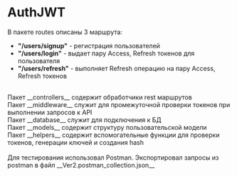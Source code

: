 # AuthJWT

В пакете routes описаны 3 маршрута:<br/>
- **"/users/signup"** - регистрация пользователей<br/>
- **"/users/login"** - выдает пару Access, Refresh токенов для пользователя<br/>
- **"/users/refresh"** - выполняет Refresh операцию на пару Access, Refresh токенов<br/>
<br/>
Пакет __controllers__ содержит обработчики rest маршрутов<br/>
Пакет __middleware__ служит для промежуточной проверки токенов при выполнении запросов к API<br/>
Пакет __database__ служит для подключения к БД<br/>
Пакет __models__ содержит структуру пользовательской модели<br/>
Пакет __helpers__ содержит вспомогательные функции для проверки токенов, генерации ключей и создания hash<br/>
<br/>
Для тестирования использовал Postman. Экспортировал запросы из postman в файл __Ver2.postman_collection.json__ <br/>
